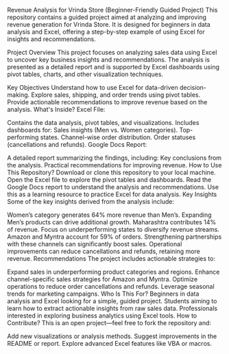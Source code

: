Revenue Analysis for Vrinda Store (Beginner-Friendly Guided Project)
This repository contains a guided project aimed at analyzing and improving revenue generation for Vrinda Store. It is designed for beginners in data analysis and Excel, offering a step-by-step example of using Excel for insights and recommendations.

Project Overview
This project focuses on analyzing sales data using Excel to uncover key business insights and recommendations. The analysis is presented as a detailed report and is supported by Excel dashboards using pivot tables, charts, and other visualization techniques.

Key Objectives
Understand how to use Excel for data-driven decision-making.
Explore sales, shipping, and order trends using pivot tables.
Provide actionable recommendations to improve revenue based on the analysis.
What's Inside?
Excel File:

Contains the data analysis, pivot tables, and visualizations.
Includes dashboards for:
Sales insights (Men vs. Women categories).
Top-performing states.
Channel-wise order distribution.
Order statuses (cancellations and refunds).
Google Docs Report:

A detailed report summarizing the findings, including:
Key conclusions from the analysis.
Practical recommendations for improving revenue.
How to Use This Repository?
Download or clone this repository to your local machine.
Open the Excel file to explore the pivot tables and dashboards.
Read the Google Docs report to understand the analysis and recommendations.
Use this as a learning resource to practice Excel for data analysis.
Key Insights
Some of the key insights derived from the analysis include:

Women’s category generates 64% more revenue than Men’s. Expanding Men’s products can drive additional growth.
Maharashtra contributes 14% of revenue. Focus on underperforming states to diversify revenue streams.
Amazon and Myntra account for 59% of orders. Strengthening partnerships with these channels can significantly boost sales.
Operational improvements can reduce cancellations and refunds, retaining more revenue.
Recommendations
The project includes actionable strategies to:

Expand sales in underperforming product categories and regions.
Enhance channel-specific sales strategies for Amazon and Myntra.
Optimize operations to reduce order cancellations and refunds.
Leverage seasonal trends for marketing campaigns.
Who Is This For?
Beginners in data analysis and Excel looking for a simple, guided project.
Students aiming to learn how to extract actionable insights from raw sales data.
Professionals interested in exploring business analytics using Excel tools.
How to Contribute?
This is an open project—feel free to fork the repository and:

Add new visualizations or analysis methods.
Suggest improvements in the README or report.
Explore advanced Excel features like VBA or macros.
